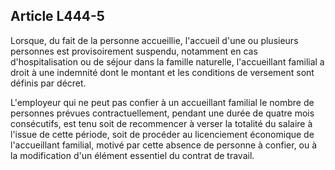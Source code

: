 ## Article L444-5

Lorsque, du fait de la personne accueillie, l'accueil d'une ou plusieurs personnes est provisoirement
suspendu, notamment en cas d'hospitalisation ou de séjour dans la famille naturelle, l'accueillant familial a
droit à une indemnité dont le montant et les conditions de versement sont définis par décret.

L'employeur qui ne peut pas confier à un accueillant familial le nombre de personnes prévues
contractuellement, pendant une durée de quatre mois consécutifs, est tenu soit de recommencer à verser la
totalité du salaire à l'issue de cette période, soit de procéder au licenciement économique de l'accueillant
familial, motivé par cette absence de personne à confier, ou à la modification d'un élément essentiel du
contrat de travail.


